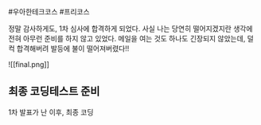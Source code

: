 #우아한테크코스 #프리코스 

정말 감사하게도, 1차 심사에 합격하게 되었다. 사실 나는 당연히 떨어지겠지란 생각에 전혀 아무런 준비를 하지 않고 있었다. 메일을 여는 것도 하나도 긴장되지 않았는데, 덜컥 합격해버려 발등에 불이 떨어져버렸다!!

![[final.png]]

## 최종 코딩테스트 준비
1차 발표가 난 이후, 최종 코딩


